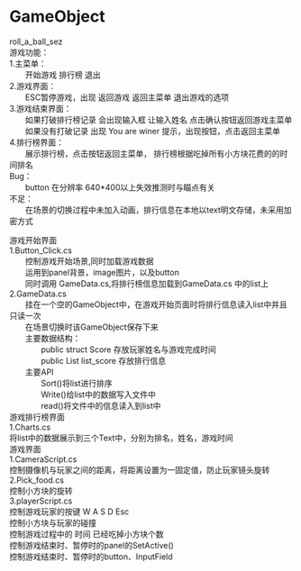 # GameObject
roll_a_ball_sez  
游戏功能：  
      1.主菜单：  
      　　开始游戏 排行榜 退出  
      2.游戏界面：  
      　　ESC暂停游戏，出现 返回游戏 返回主菜单 退出游戏的选项  
      3.游戏结束界面：  
      　　如果打破排行榜记录 会出现输入框 让输入姓名 点击确认按钮返回游戏主菜单  
      　　如果没有打破记录  出现 You are winer 提示，出现按钮，点击返回主菜单  
      4.排行榜界面：  
      　　展示排行榜，点击按钮返回主菜单， 排行榜根据吃掉所有小方块花费的的时间排名  
      Bug：  
      　　button 在分辨率 640*400以上失效推测时与瞄点有关  
      不足：  
      　　在场景的切换过程中未加入动画，排行信息在本地以text明文存储，未采用加密方式

游戏开始界面  
1.Button_Click.cs  
　　控制游戏开始场景,同时加载游戏数据  
　　运用到panel背景，image图片，以及button  
　　同时调用 GameData.cs,将排行榜信息加载到GameData.cs 中的list上  
        2.GameData.cs  
        　　挂在一个空的GameObject中，在游戏开始页面时将排行信息读入list中并且只读一次  
        　　在场景切换时该GameObject保存下来  
        　　主要数据结构：  
        　　　　public struct Score  存放玩家姓名与游戏完成时间  
        　　　　public  List<Score> list_score 存放排行信息  
      　　主要API  
      　　　　Sort()将list进行排序  
      　　　　Write()给list中的数据写入文件中  
      　　　　read()将文件中的信息读入到list中  
      游戏排行榜界面  
      1.Charts.cs  
      将list中的数据展示到三个Text中，分别为排名，姓名，游戏时间  
      游戏界面  
      1.CameraScript.cs  
      控制摄像机与玩家之间的距离，将距离设置为一固定值，防止玩家镜头旋转  
      2.Pick_food.cs  
      控制小方块的旋转  
      3.playerScript.cs  
      控制游戏玩家的按键 W A S D Esc  
      控制小方块与玩家的碰撞  
      控制游戏过程中的 时间 已经吃掉小方块个数  
      控制游戏结束时、暂停时的panel的SetActive()  
      控制游戏结束时、暂停时的button、InputField
        
